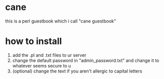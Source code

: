 # cane
this is a perl guestbook which i call "cane guestbook"
# how to install
1. add the .pl and .txt files to ur server
2. change the default password in "admin_password.txt" and change it to whatever seems secure to u
3. (optional) change the text if you aren't allergic to capital letters
